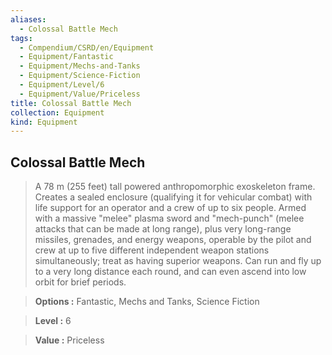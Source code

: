 ```yaml
---
aliases:
  - Colossal Battle Mech
tags:
  - Compendium/CSRD/en/Equipment
  - Equipment/Fantastic
  - Equipment/Mechs-and-Tanks
  - Equipment/Science-Fiction
  - Equipment/Level/6
  - Equipment/Value/Priceless
title: Colossal Battle Mech
collection: Equipment
kind: Equipment
---
```

## Colossal Battle Mech    
    
>A 78 m (255 feet) tall powered anthropomorphic exoskeleton frame. Creates a sealed enclosure (qualifying it for vehicular combat) with life support for an operator and a crew of up to six people. Armed with a massive "melee" plasma sword and "mech-punch" (melee attacks that can be made at long range), plus very long-range missiles, grenades, and energy weapons, operable by the pilot and crew at up to five different independent weapon stations simultaneously; treat as having superior weapons. Can run and fly up to a very long distance each round, and can even ascend into low orbit for brief periods.    
> **Options :** Fantastic, Mechs and Tanks, Science Fiction    
> **Level :** 6    
> **Value :** Priceless